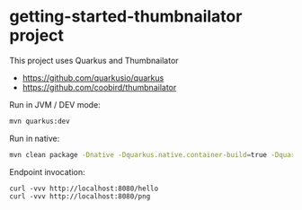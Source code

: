 # getting-started-thumbnailator project

This project uses Quarkus and Thumbnailator

 - https://github.com/quarkusio/quarkus
 - https://github.com/coobird/thumbnailator

Run in JVM / DEV mode:
```bash
mvn quarkus:dev
```

Run in native:
```bash
mvn clean package -Dnative -Dquarkus.native.container-build=true -Dquarkus.native.builder-image=quay.io/quarkus/ubi-quarkus-native-image:20.3.0-java11 && docker build -f src/main/docker/Dockerfile.native -t quarkus/getting-started-thumbnailator . && docker run -i --rm -p 8080:8080 quarkus/getting-started-thumbnailator
```

Endpoint invocation:
```
curl -vvv http://localhost:8080/hello
curl -vvv http://localhost:8080/png
```